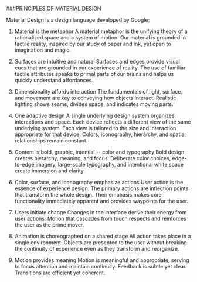 ###PRINCIPLES OF MATERIAL DESIGN

Material Design is a design language developed by Google; 

1. Material is the metaphor
  A material metaphor is the unifying theory of a rationalized space and a system of motion. Our material is grounded in tactile reality, inspired by our study of paper and ink, yet open to imagination and magic.
2. Surfaces are intuitive and natural
       Surfaces and edges provide visual cues that are grounded in our experience of reality. The use of familiar tactile attributes speaks to primal parts of our brains and helps us quickly understand affordances.
3. Dimensionality affords interaction
   The fundamentals of light, surface, and movement are key to conveying how objects interact. Realistic lighting shows seams, divides space, and indicates moving parts.
4. One adaptive design
  A single underlying design system organizes interactions and space. Each device reflects a different view of the same underlying system. Each view is tailored to the size and interaction appropriate for that device. Colors, iconography, hierarchy, and spatial relationships remain constant.
5. Content is bold, graphic, intential -- color and typography
   Bold design creates hierarchy, meaning, and focus. Deliberate color choices, edge-to-edge imagery, large-scale typography, and intentional white space create immersion and clarity.
6. Color, surface, and iconography emphasize actions
   User action is the essence of experience design. The primary actions are inflection points that transform the whole design. Their emphasis makes core functionality immediately apparent and provides waypoints for the user.
7. Users initiate change
   Changes in the interface derive their energy from user actions. Motion that cascades from touch respects and reinforces the user as the prime mover.
8. Animation is choreographed on a shared stage
   All action takes place in a single environment. Objects are presented to the user without breaking the continuity of experience even as they transform and reorganize.

 
9. Motion provides meaning
   Motion is meaningful and appropriate, serving to focus attention and maintain continuity. Feedback is subtle yet clear. Transitions are efficient yet coherent.
